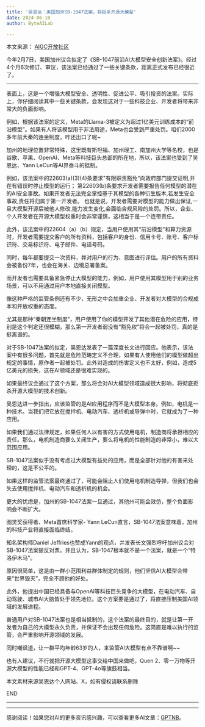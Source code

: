 ```yaml
---
title: '吴恩达：美国加州SB-1047法案，将扼杀开源大模型'
date: 2024-06-18
author: ByteAILab

---
```


本文来源： [AIGC开放社区](https://mp.weixin.qq.com/s/s7YbKl5kfydHxJvofVpBxQ)

今年2月7日，美国加州议会拟定了《SB-1047前沿AI大模型安全创新法案》。经过4个月6次修订、审议，该法案已经通过了一些关键条款，距离正式发布已经很近了。

---


表面上，这是一个增强大模型安全、透明性、促进公平、吸引投资的法案。实际上，你仔细阅读其中一些关键条款，会发现这对于一些科技企业、开发者将带来非常大的负面影响。

例如，根据该法案的定义，Meta的Llama-3被定义为超过1亿美元训练成本的“前沿模型”。如果有人将该模型用于非法用途，Meta也会受到严重处罚。咱们2000多年前大秦的连坐制度，咋还出口了呢~

加州的地理位置非常特殊，这里既有斯坦福、加州理工、南加州大学等名校，也是谷歌、苹果、OpenAI、Meta等科技巨头总部的所在地，所以，该法案也受到了吴恩达、Yann LeCun等AI界泰斗的抵制。

例如，该法案中的22603(a)(3)(4)条要求"有限职责豁免"向政府部门提交证明,并在有错误时停止模型的运行；
第22603(b)条要求开发者需要报告任何模型的潜在的AI安全事故。如果开发者无法完全掌控基于其模型的各种衍生版本,若发生安全事故,责任将归属于第一开发者。
也就是说，开发者需要对模型的能力做出保证,一旦大模型开源后被他人修改,能力发生变化,会面临合规风险的处罚。所以，企业、个人开发者在开源大模型权重时会非常谨慎，这相当于是一个连带责任。

此外，该法案中的22604（a）（b）规定，当用户使用其“前沿模型”和算力资源时，开发者需要提交客户的所有资料，包括客户的身份、信用卡号、账号、客户标识符、交易标识符、电子邮件、电话号码。

同时，每年都要提交一次资料，并对用户的行为、意图进行评估。用户的所有资料会被备份7年，也会在海关、边境总署备案。

而开发者也需要具备紧急停止大模型的能力，例如，用户使用其模型用于别的业务场景，可以不用通过用户本地直接关闭模型。

像这种严格的监管条例还有不少，无形之中会加重企业、开发者对大模型的合规成本和开放权重的态度。

尤其是那种“秦朝连坐制度”，用户使用了你的模型开发了其他潜在危险的应用，特别是这个判定还很模糊，那么第一开发者弱没有“豁免权”将会一起被处罚，真的是挺离谱的。

对于SB-1047法案的拟定，吴恩达发表了一篇深度长文进行回应。他表示，该法案中有很多问题，首先就是危险范畴定义不合理，如果有人使用他们的模型做超出规定的事情，原作者一起被处罚。此外对造成的伤害定义也不太好，例如，造成5亿美元的损失，这在AI领域还是很难实现的。

如果最终议会通过了这个方案，那么将会对AI大模型领域造成很大影响，将彻底扼杀开源大模型的技术创新。

吴恩达进一步指出，应该监管的是AI应用程序而不是大模型本身。例如，电机是一种技术。当我们把它放在搅拌机、电动汽车、透析机或导弹中时，它就成为了一种应用。

如果我们通过法律规定，如果任何人以有害的方式使用电机，制造商将承担相应的责任。那么，电机制造商要么关闭生产，要么将电机的性能制造的非常小，难以大范围应用。

SB-1047法案似乎没有考虑过大模型有益处的应用，而是全部针对他的有害来处理的，这是不公平的。

如果这样的监管法案最终通过了，可能会阻止人们使用电机制造导弹，但我们也会失去使用搅拌机、电动汽车和透析机的机会。

更大的忧虑是，加州的SB-1047法案一旦通过，其他州可能会效仿，整个负面影响会不断扩大。

图灵奖获得者、Meta首席科学家- Yann LeCun直言，SB-1047法案意味着，加州的科技产业将直接面临终结。

知名架构师Daniel Jeffries也赞成Yann的观点，并发表长文强烈呼吁加州议会对SB-1047法案提反对票。并且认为，SB-1047根本就不是一个法案，就是一个“特洛伊木马”。

原因很简单，这是由一群小范围利益群体制定的规则，他们坚信AI大模型会带来“世界毁灭”，完全不顾他的好处。

此外，他提出中国已经具备与OpenAI等科技巨头竞争的大模型，在电动汽车、自动驾驶、城市AI大脑皆处于领先地位。这个方案要是通过了，将直接压制美国AI领域的发展进程。

普通用户对SB-1047法案也是相当抵制的，这个法案的最终目的，就是让第一开发者为自己的大模型永久负责，并保证不会出现任何危险。这简直是难以执行的监管，会严重影响开源领域的发展。

同时嘲讽道，让一群平均年龄63岁的人，来监管AI大模型有点不靠谱啊~~

也有人建议，不行就把开源大模型这事交给中国来做吧，Quen 2、零一万物等开源大模型的性能已经和GPT-4、GPT-4o等旗鼓相当。

本文素材来源吴恩达个人网站、X，如有侵权请联系删除

END

---
---
感谢阅读！如果您对AI的更多资讯感兴趣，可以查看更多AI文章：[GPTNB](https://gptnb.com)。